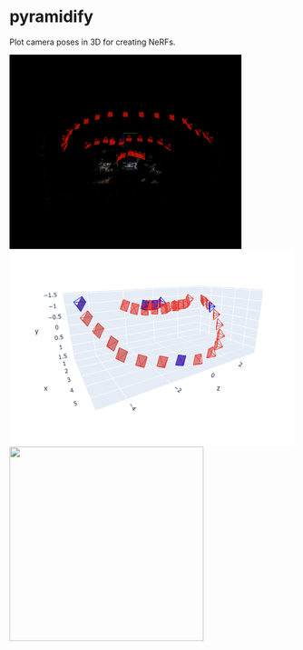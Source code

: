 # pyramidify
 Plot camera poses in 3D for creating NeRFs.

<img src="images/colmap.png" height="342"/>

<img src="images/poses.png" height="342"/>

<img src="images/room.gif" height="342" width="342"/>
